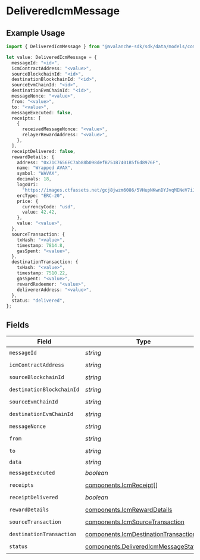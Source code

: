 # DeliveredIcmMessage

## Example Usage

```typescript
import { DeliveredIcmMessage } from "@avalanche-sdk/sdk/data/models/components";

let value: DeliveredIcmMessage = {
  messageId: "<id>",
  icmContractAddress: "<value>",
  sourceBlockchainId: "<id>",
  destinationBlockchainId: "<id>",
  sourceEvmChainId: "<id>",
  destinationEvmChainId: "<id>",
  messageNonce: "<value>",
  from: "<value>",
  to: "<value>",
  messageExecuted: false,
  receipts: [
    {
      receivedMessageNonce: "<value>",
      relayerRewardAddress: "<value>",
    },
  ],
  receiptDelivered: false,
  rewardDetails: {
    address: "0x71C7656EC7ab88b098defB751B7401B5f6d8976F",
    name: "Wrapped AVAX",
    symbol: "WAVAX",
    decimals: 18,
    logoUri:
      "https://images.ctfassets.net/gcj8jwzm6086/5VHupNKwnDYJvqMENeV7iJ/fdd6326b7a82c8388e4ee9d4be7062d4/avalanche-avax-logo.svg",
    ercType: "ERC-20",
    price: {
      currencyCode: "usd",
      value: 42.42,
    },
    value: "<value>",
  },
  sourceTransaction: {
    txHash: "<value>",
    timestamp: 7814.8,
    gasSpent: "<value>",
  },
  destinationTransaction: {
    txHash: "<value>",
    timestamp: 7510.22,
    gasSpent: "<value>",
    rewardRedeemer: "<value>",
    delivererAddress: "<value>",
  },
  status: "delivered",
};
```

## Fields

| Field                                                                                        | Type                                                                                         | Required                                                                                     | Description                                                                                  |
| -------------------------------------------------------------------------------------------- | -------------------------------------------------------------------------------------------- | -------------------------------------------------------------------------------------------- | -------------------------------------------------------------------------------------------- |
| `messageId`                                                                                  | *string*                                                                                     | :heavy_check_mark:                                                                           | N/A                                                                                          |
| `icmContractAddress`                                                                         | *string*                                                                                     | :heavy_check_mark:                                                                           | N/A                                                                                          |
| `sourceBlockchainId`                                                                         | *string*                                                                                     | :heavy_check_mark:                                                                           | N/A                                                                                          |
| `destinationBlockchainId`                                                                    | *string*                                                                                     | :heavy_check_mark:                                                                           | N/A                                                                                          |
| `sourceEvmChainId`                                                                           | *string*                                                                                     | :heavy_check_mark:                                                                           | N/A                                                                                          |
| `destinationEvmChainId`                                                                      | *string*                                                                                     | :heavy_check_mark:                                                                           | N/A                                                                                          |
| `messageNonce`                                                                               | *string*                                                                                     | :heavy_check_mark:                                                                           | N/A                                                                                          |
| `from`                                                                                       | *string*                                                                                     | :heavy_check_mark:                                                                           | N/A                                                                                          |
| `to`                                                                                         | *string*                                                                                     | :heavy_check_mark:                                                                           | N/A                                                                                          |
| `data`                                                                                       | *string*                                                                                     | :heavy_minus_sign:                                                                           | N/A                                                                                          |
| `messageExecuted`                                                                            | *boolean*                                                                                    | :heavy_check_mark:                                                                           | N/A                                                                                          |
| `receipts`                                                                                   | [components.IcmReceipt](../../models/components/icmreceipt.md)[]                             | :heavy_check_mark:                                                                           | N/A                                                                                          |
| `receiptDelivered`                                                                           | *boolean*                                                                                    | :heavy_check_mark:                                                                           | N/A                                                                                          |
| `rewardDetails`                                                                              | [components.IcmRewardDetails](../../models/components/icmrewarddetails.md)                   | :heavy_check_mark:                                                                           | N/A                                                                                          |
| `sourceTransaction`                                                                          | [components.IcmSourceTransaction](../../models/components/icmsourcetransaction.md)           | :heavy_check_mark:                                                                           | N/A                                                                                          |
| `destinationTransaction`                                                                     | [components.IcmDestinationTransaction](../../models/components/icmdestinationtransaction.md) | :heavy_check_mark:                                                                           | N/A                                                                                          |
| `status`                                                                                     | [components.DeliveredIcmMessageStatus](../../models/components/deliveredicmmessagestatus.md) | :heavy_check_mark:                                                                           | N/A                                                                                          |
